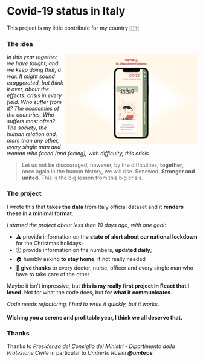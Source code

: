 # Covid-19 status in Italy
This project is my little contribute for my country 🇮🇹

### The idea
<img src="/mockup.jpeg" align="right" alt="mockup-covid19-italy" width="350" />

*In this year together, we have fought, and we keep doing that, a war. It might sound exaggerated, but think it over, about the effects: crisis in every field. Who suffer from it? The economies of the countries. Who suffers most often? The society, the human relation and, more than any other, every single man and woman who faced (and facing), with difficulty, this crisis.*

> Let us not be discouraged, however, by the difficulties, **together**, once again in the human history, we will rise.
Renewed. **Stronger and united**. This is the big lesson from this big crisis.


### The project
I wrote this that **takes the data** from Italy official dataset and it **renders these in a minimal format**.

*I started the project about less than 10 days ago, with one goal*:
- ⚠️ provide information on the **state of alert about our national lockdown** for the Christmas holidays;
- 🕕 provide information on the numbers, **updated daily**;
- 🏠 humbly asking **to stay home**, if not really needed
- 🙏 **give thanks** to every doctor, nurse, officer and every single man who have to take care of the other

Maybe it isn't impressive, but **this is my really first project in React that I loved**. Not for what the code does, but **for what it communicates**.

<em>Code needs refactoring, I had to write it quickly, but it works.</em>

#### Wishing you a serene and profitable year, I think we all deserve that.

### Thanks
Thanks to <em>Presidenza del Consiglio dei Ministri - Dipartimento della Protezione Civile</em> in particular to <em>Umberto Rosini<em> <strong>@umbros</strong>.
